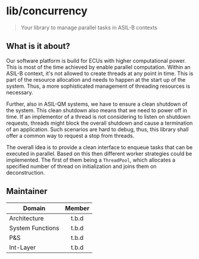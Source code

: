 # lib/concurrency
> Your library to manage parallel tasks in ASIL-B contexts

## What is it about?
Our software platform is build for ECUs with higher computational
power. This is most of the time achieved by enable parallel computation.
Within an ASIL-B context, it's not allowed to create threads at any point
in time. This is part of the resource allocation and needs to happen
at the start up of the system. Thus, a more sophisticated management
of threading resources is necessary.

Further, also in ASIL-QM systems, we have to ensure a clean shutdown
of the system. This clean shutdown also means that we need to power off
in time. If an implementor of a thread is not considering to listen
on shutdown requests, threads might block the overall shutdown and
cause a termination of an application. Such scenarios are hard to debug,
thus, this library shall offer a common way to request a stop from threads.

The overall idea is to provide a clean interface to enqueue tasks that can
be executed in parallel. Based on this then different worker strategies could
be implemented. The first of them being a `ThreadPool`, which allocates
a specified number of thread on initialization and joins them on deconstruction.  

## Maintainer

| Domain           | Member        |
| ---------------- |:-------------:|
| Architecture     | t.b.d         |
| System Functions | t.b.d         |
| P&S              | t.b.d         |
| Int-Layer        | t.b.d         |
